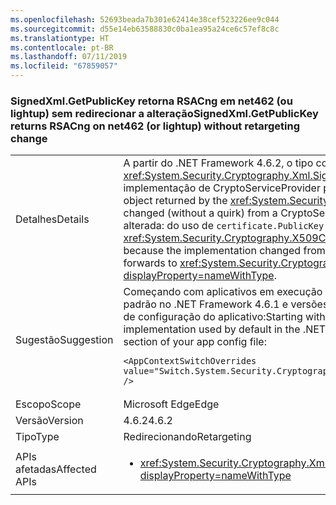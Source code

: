 ```yaml
---
ms.openlocfilehash: 52693beada7b301e62414e38cef523226ee9c044
ms.sourcegitcommit: d55e14eb63588830c0ba1ea95a24ce6c57ef8c8c
ms.translationtype: HT
ms.contentlocale: pt-BR
ms.lasthandoff: 07/11/2019
ms.locfileid: "67859057"
---
```

### <a name="signedxmlgetpublickey-returns-rsacng-on-net462-or-lightup-without-retargeting-change"></a><span data-ttu-id="2db0c-101">SignedXml.GetPublicKey retorna RSACng em net462 (ou lightup) sem redirecionar a alteração</span><span class="sxs-lookup"><span data-stu-id="2db0c-101">SignedXml.GetPublicKey returns RSACng on net462 (or lightup) without retargeting change</span></span>

|   |   |
|---|---|
|<span data-ttu-id="2db0c-102">Detalhes</span><span class="sxs-lookup"><span data-stu-id="2db0c-102">Details</span></span>|<span data-ttu-id="2db0c-103">A partir do .NET Framework 4.6.2, o tipo concreto de objeto retornado pelo método <xref:System.Security.Cryptography.Xml.SignedXml.GetPublicKey%2A?displayProperty=nameWithType> foi alterado (sem um quirk) de uma implementação de CryptoServiceProvider para uma implementação de Cng.</span><span class="sxs-lookup"><span data-stu-id="2db0c-103">Starting with the .NET Framework 4.6.2, the concrete type of the object returned by the <xref:System.Security.Cryptography.Xml.SignedXml.GetPublicKey%2A?displayProperty=nameWithType> method changed (without a quirk) from a CryptoServiceProvider implementation to a Cng implementation.</span></span> <span data-ttu-id="2db0c-104">Isso ocorreu porque a implementação foi alterada: do uso de <code>certificate.PublicKey.Key</code> para o uso do <code>certificate.GetAnyPublicKey</code> interno, que encaminha para <xref:System.Security.Cryptography.X509Certificates.RSACertificateExtensions.GetRSAPublicKey%2A?displayProperty=nameWithType>.</span><span class="sxs-lookup"><span data-stu-id="2db0c-104">This is because the implementation changed from using <code>certificate.PublicKey.Key</code> to using the internal <code>certificate.GetAnyPublicKey</code> which forwards to <xref:System.Security.Cryptography.X509Certificates.RSACertificateExtensions.GetRSAPublicKey%2A?displayProperty=nameWithType>.</span></span>|
|<span data-ttu-id="2db0c-105">Sugestão</span><span class="sxs-lookup"><span data-stu-id="2db0c-105">Suggestion</span></span>|<span data-ttu-id="2db0c-106">Começando com aplicativos em execução no .NET Framework 4.7.1, é possível usar a implementação de CryptoServiceProvider usada por padrão no .NET Framework 4.6.1 e versões anteriores adicionando a seguinte opção de configuração à seção [tempo de execução](~/docs/framework/configure-apps/file-schema/runtime/runtime-element.md) do arquivo de configuração do aplicativo:</span><span class="sxs-lookup"><span data-stu-id="2db0c-106">Starting with apps running on the .NET Framework 4.7.1, you can use the CryptoServiceProvider implementation used by default in the .NET Framework 4.6.1 and earlier versions by adding the following configuration switch to the [runtime](~/docs/framework/configure-apps/file-schema/runtime/runtime-element.md) section of your app config file:</span></span><pre><code class="lang-xml">&lt;AppContextSwitchOverrides value=&quot;Switch.System.Security.Cryptography.Xml.SignedXmlUseLegacyCertificatePrivateKey=true&quot; /&gt;&#13;&#10;</code></pre>|
|<span data-ttu-id="2db0c-107">Escopo</span><span class="sxs-lookup"><span data-stu-id="2db0c-107">Scope</span></span>|<span data-ttu-id="2db0c-108">Microsoft Edge</span><span class="sxs-lookup"><span data-stu-id="2db0c-108">Edge</span></span>|
|<span data-ttu-id="2db0c-109">Versão</span><span class="sxs-lookup"><span data-stu-id="2db0c-109">Version</span></span>|<span data-ttu-id="2db0c-110">4.6.2</span><span class="sxs-lookup"><span data-stu-id="2db0c-110">4.6.2</span></span>|
|<span data-ttu-id="2db0c-111">Tipo</span><span class="sxs-lookup"><span data-stu-id="2db0c-111">Type</span></span>|<span data-ttu-id="2db0c-112">Redirecionando</span><span class="sxs-lookup"><span data-stu-id="2db0c-112">Retargeting</span></span>|
|<span data-ttu-id="2db0c-113">APIs afetadas</span><span class="sxs-lookup"><span data-stu-id="2db0c-113">Affected APIs</span></span>|<ul><li><xref:System.Security.Cryptography.Xml.SignedXml.CheckSignatureReturningKey(System.Security.Cryptography.AsymmetricAlgorithm@)?displayProperty=nameWithType></li></ul>|

